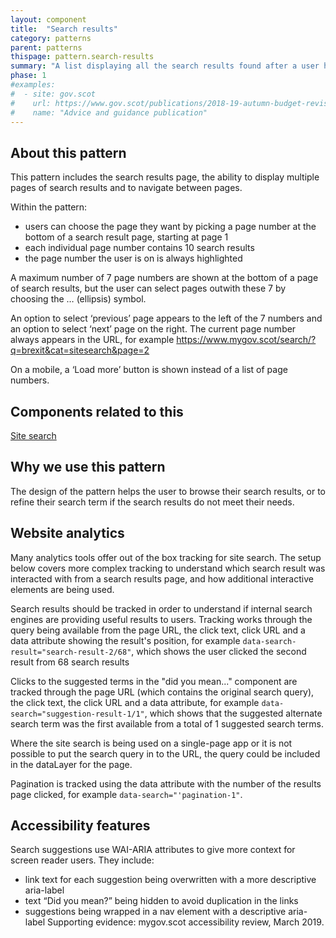 ```yaml
---
layout: component
title:  "Search results"
category: patterns
parent: patterns
thispage: pattern.search-results
summary: "A list displaying all the search results found after a user has made a search."
phase: 1
#examples:
#  - site: gov.scot
#    url: https://www.gov.scot/publications/2018-19-autumn-budget-revision-supporting-document/
#    name: "Advice and guidance publication"
---
```


## About this pattern

This pattern includes the search results page, the ability to display multiple pages of search results and to navigate between pages.

Within the pattern:

- users can choose the page they want by picking a page number at the bottom of a search result page, starting at page 1
- each individual page number contains 10 search results
- the page number the user is on is always highlighted

A maximum number of 7 page numbers are shown at the bottom of a page of search results, but the user can select pages outwith these 7 by choosing the … (ellipsis) symbol.

An option to select ‘previous’ page appears to the left of the 7 numbers and an option to select ‘next’ page on the right. The current page number always appears in the URL, for example https://www.mygov.scot/search/?q=brexit&cat=sitesearch&page=2

On a mobile, a ‘Load more’ button is shown instead of a list of page numbers.

## Components related to this

[Site search](/components/site-search/)

## Why we use this pattern

The design of the pattern helps the user to browse their search results, or to refine their search term if the search results do not meet their needs.

## Website analytics

Many analytics tools offer out of the box tracking for site search. The setup below covers more complex tracking to understand which search result was interacted with from a search results page, and how additional interactive elements are being used.

Search results should be tracked in order to understand if internal search engines are providing useful results to users. Tracking works through the query being available from the page URL, the click text, click URL and a data attribute showing the result's position, for example <code>data-search-result="search-result-2/68"</code>, which shows the user clicked the second result from 68 search results

Clicks to the suggested terms in the "did you mean..." component are tracked through the page URL (which contains the original search query), the click text, the click URL and a data attribute, for example <code>data-search="suggestion-result-1/1"</code>, which shows that the suggested alternate search term was the first available from a total of 1 suggested search terms.

Where the site search is being used on a single-page app or it is not possible to put the search query in to the URL, the query could be included in the dataLayer for the page.

Pagination is tracked using the data attribute with the number of the results page clicked, for example <code>data-search="'pagination-1"</code>.

## Accessibility features

Search suggestions use WAI-ARIA attributes to give more context for screen reader users. They include:  

*  link text for each suggestion being overwritten with a more descriptive aria-label
*  text “Did you mean?” being hidden to avoid duplication in the links
*  suggestions being wrapped in a nav element with a descriptive aria-label
Supporting evidence: mygov.scot accessibility review, March 2019.  
